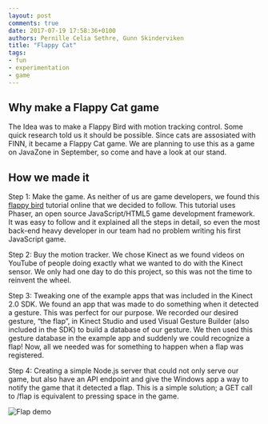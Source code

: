 ```yaml
---
layout: post
comments: true
date: 2017-07-19 17:58:36+0100
authors: Pernille Celia Sethre, Gunn Skinderviken
title: "Flappy Cat"
tags: 
- fun 
- experimentation 
- game 
---
```


## Why make a Flappy Cat game 
The Idea was to make a Flappy Bird with motion tracking control. Some quick research told us it should be possible. Since cats are assosiated with FINN, it became a Flappy Cat game. 
We are planning to use this as a game on JavaZone in September, so come and have a look at our stand. 

 
## How we made it
Step 1: Make the game. As neither of us are game developers, we found this [flappy bird](http://www.lessmilk.com/tutorial/flappy-bird-phaser-1) tutorial online that we decided to follow. This tutorial uses Phaser, an open source JavaScript/HTML5 game development framework. It was easy to follow and it explained all the steps in detail, so even the most back-end heavy developer in our team had no problem writing his first JavaScript game. 

Step 2: Buy the motion tracker. We chose Kinect as we found videos on YouTube of people doing exactly what we wanted to do with the Kinect sensor. We only had one day to do this project, so this was not the time to reinvent the wheel. 

Step 3: Tweaking one of the example apps that was included in the Kinect 2.0 SDK. We found an app that was made to do something when it detected a gesture. This was perfect for our purpose. We recorded our desired gesture, “the flap”, in Kinect Studio and used Visual Gesture Builder (also included in the SDK) to build a database of our gesture. We then used this gesture database in the example app and suddenly we could recognize a flap! Now, all we needed was for something to happen when a flap was registered. 

Step 4: Creating a simple Node.js server that could not only serve our game, but also have an API endpoint and give the Windows app a way to notify the game that it detected a flap. This is a simple solution; a GET call to /flap is equivalent to pressing space in the game. 

![Flap demo](/images/2017-07-19-flappy-cat/flap-demo.gif)